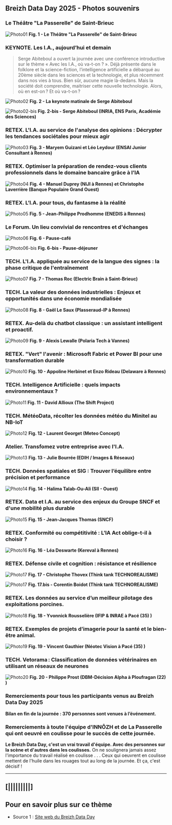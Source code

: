 ## Breizh Data Day 2025 - Photos souvenirs

### Le Théâtre "La Passerelle" de Saint-Brieuc
![Photo01](../illustrim//Photos/BDD2025/Theatre_La_Passerelle_BDD2025-01.jpg)
**Fig. 1 - Le Théâtre "La Passerelle" de Saint-Brieuc**
>

### KEYNOTE. Les I.A., aujourd’hui et demain
>Serge Abiteboul a ouvert la journée avec une conférence introductive sur le thème « Avec les I.A., où va-t-on ? ».
> Déjà présente dans le folklore et la science-fiction, l’intelligence artificielle a débarqué au 20ème siècle dans les sciences et la technologie, et plus récemment dans nos vies à tous.
> Bien sûr, aucune magie là-dedans. Mais la société doit comprendre, maitriser cette nouvelle technologie.
> Alors, où en est-on ? Et où va-t-on ?    
>
![Photo02](../illustrim/Photos/BDD2025/Keynote_S-Abiteboul_BD2025-01k.jpg)
**Fig. 2 - La keynote matinale de Serge Abiteboul**
>
![Photo02-bis](../illustrim/Photos/BDD2025/GT01_Serge_ABITEBOUL_Inria-001.jpg)
**Fig. 2-bis - Serge Abiteboul (INRIA, ENS Paris, Académie des Sciences)**
>

### RETEX. L'I.A. au service de l'analyse des opinions : Décrypter les tendances sociétales pour mieux agir
![Photo03](../illustrim/Photos/BDD2025/ENSAI_JE_BDD2025-01k.jpg)
**Fig. 3 - Maryem Guizani et Léo Leydour (ENSAI Junior Consultant à Rennes)**


### RETEX. Optimiser la préparation de rendez-vous clients professionnels dans le domaine bancaire grâce à l’IA
![Photo04](../illustrim/Photos/BDD2025/NIJI_BPGO_BDD2025-01k.jpg)
**Fig. 4 - Manuel Duprey (NIJI à Rennes) et Christophe Laverrière (Banque Populaire Grand Ouest)**

### RETEX. L’I.A. pour tous, du fantasme à la réalité
![Photo05](../illustrim/Photos/BDD2025/ENEDIS_BDD2025-01k.jpg)
**Fig. 5 - Jean-Philippe Prodhomme (ENEDIS à Rennes)**
> 


### Le Forum. Un lieu convivial de rencontres et d'échanges
![Photo06](../illustrim/Photos/BDD2025/Forum_BDD2025-01.jpg)
**Fig. 6 - Pause-café**
> 
![Photo06-bis](../illustrim/Photos/BDD2025/Forum_BDD2025-02.jpg)
**Fig. 6-bis - Pause-déjeuner**
>
> 

### TECH. L'I.A. appliquée au service de la langue des signes : la phase critique de l'entraînement
![Photo07](../illustrim/Photos/BDD2025/ELECTRIC-BRAIN_BD2025-01k.jpg)
**Fig. 7 - Thomas Roc (Electric Brain à Saint-Brieuc)**
>
>

### TECH. La valeur des données industrielles : Enjeux et opportunités dans une économie mondialisée
![Photo08](../illustrim/Photos/BDD2025/PLASSERAUD-IP_BDD2025-01k.jpg)
**Fig. 8 - Gaël Le Saux (Plasseraud-IP à Rennes)**
>
>

### RETEX. Au-delà du chatbot classique : un assistant intelligent et proactif.
![Photo09](../illustrim/Photos/BDD2025/Polaria_BDD2025-01.jpg)
**Fig. 9 - Alexis Lewalle (Polaria Tech à Vannes)**
>
>


### RETEX. "Vert" l'avenir : Microsoft Fabric et Power BI pour une transformation durable
![Photo10](../illustrim/Photos/BDD2025/Delaware_BDD2025-01k.jpg)
**Fig. 10 - Appoline Herbinet et Enzo Rideau (Delaware à Rennes)**
>
>

### TECH. Intelligence Artificielle : quels impacts environnementaux ?
![Photo11](../illustrim//Photos/BDD2025/11_David_Allioux_BDD2025-(2024-02-26).png)
**Fig. 11 - David Allioux (The Shift Project)**

### TECH. MétéoData, récolter les données météo du Minitel au NB-IoT
![Photo12](../illustrim//Photos/BDD2025/12_Laurent_Georget_BDD2025-().jpg)
**Fig. 12 - Laurent Georget (Meteo Concept)**

### Atelier. Transfomez votre entreprise avec l'I.A.
![Photo13](../illustrim//Photos/BDD2025/13_Julie_Bourree_BDD2025-().jpg)
**Fig. 13 - Julie Bourrée (EDIH / Images & Réseaux)**

### TECH. Données spatiales et SIG : Trouver l’équilibre entre précision et performance
![Photo14](../illustrim//Photos/BDD2025/14_Halima_Talab-Ou-Ali_BDD2025-().jpg)
**Fig. 14 -  Halima Talab-Ou-Ali (SII - Ouest)**

### RETEX. Data et I.A. au service des enjeux du Groupe SNCF et d'une mobilité plus durable
![Photo15](../illustrim//Photos/BDD2025/15_Jean-Jacques_Thomas_BDD2025-(2025-07-31)k.jpg)
**Fig. 15 - Jean-Jacques Thomas (SNCF)**

### RETEX. Conformité ou compétitivité : L’IA Act oblige-t-il à choisir ?
![Photo16](../illustrim//Photos/BDD2025/16_Lea_Deswarte_BDD2025-().jpg)
**Fig. 16 - Léa Deswarte (Kereval à Rennes)**

### RETEX. Défense civile et cognition : résistance et résilience
![Photo17](../illustrim//Photos/BDD2025/17_Christophe_Thovex_BDD2025-().jpg)
**Fig. 17 - Christophe Thovex (Think tank TECHNOREALISME)**
>
![Photo17](../illustrim//Photos/BDD2025/17_Corentin_Boidot_BDD2025-().png)
**Fig. 17.bis -  Corentin Boidot (Think tank TECHNOREALISME)**

### RETEX. Les données au service d’un meilleur pilotage des exploitations porcines.
![Photo18](../illustrim//Photos/BDD2025/18_Yvonnick_Rousselière_BDD2025-().jpg)
**Fig. 18 - Yvonnick Rousselière (IFIP & INRAE à Pacé (35) )**

### RETEX. Exemples de projets d’imagerie pour la santé et le bien-être animal.
![Photo19](../illustrim//Photos/BDD2025/19_Vincent_Gauthier_BDD2025-().jpg)
**Fig. 19 - Vincent Gauthier (Néotec Vision à Pacé (35) )**

### TECH. Vetorama : Classification de données vétérinaires en utilisant un réseaux de neurones
![Photo20](../illustrim//Photos/BDD2025/20_Philippe_Prost_BDD2025-(2024-02-21).png)
**Fig. 20 -  Philippe Prost (DBM-Décision Alpha à Ploufragan (22) )**


>
>

### Remerciements pour tous les participants venus au Breizh Data Day 2025

**Bilan en fin de la journée : 370 personnes sont venues à l’événement.**
>

### Remerciements à toute l'équipe d'INNÔZH et de La Passerelle qui ont oeuvré en coulisse pour le succès de cette journée.

**Le Breizh Data Day, c'est un vrai travail d'équipe. Avec des personnes sur la scène et d'autres dans les coulisses.**
On ne soulignera jamais assez l'importance du travail réalisé en coulisse . . .
Ceux qui oeuvrent en coulisse mettent de l'huile dans les rouages tout au long de la journée.
Et ça, c'est décisif ! 
>


---

## [|||||||||] 
>
## Pour en savoir plus sur ce thème

- Source 1 : [Site web du Breizh Data Day](https://breizhdataday.innozh.fr/)
